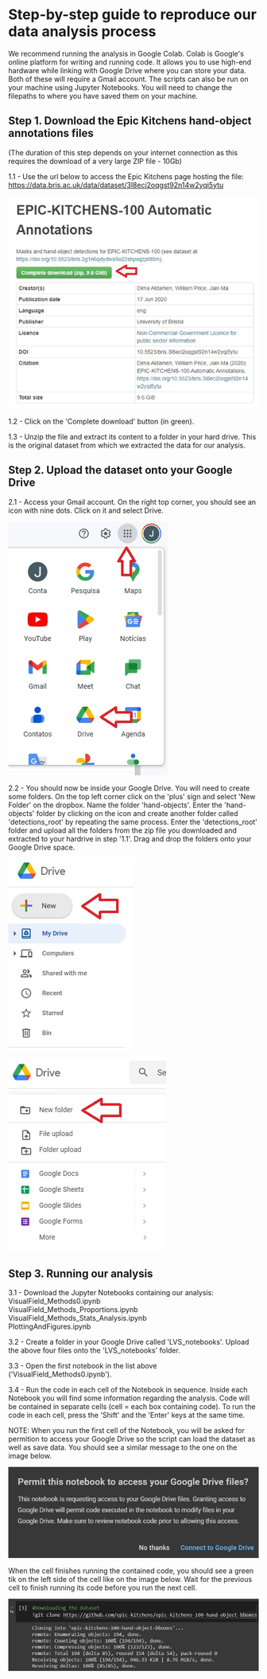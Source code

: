 # Step-by-step guide to reproduce our data analysis process #

We recommend running the analysis in Google Colab. Colab is Google's online platform for writing and running code. It allows you to use high-end hardware while linking with Google Drive where you can store your data. Both of these will require a Gmail account. The scripts can also be run on your machine using Jupyter Notebooks. You will need to change the filepaths to where you have saved them on your machine.

## Step 1. Download the Epic Kitchens hand-object annotations files ##
(The duration of this step depends on your internet connection as this requires the download of a very large ZIP file - 10Gb)

  1.1 - Use the url below to access the Epic Kitchens page hosting the file:
  https://data.bris.ac.uk/data/dataset/3l8eci2oqgst92n14w2yqi5ytu
  
  ![instructions_1](Images/LVF_instructions_1.jpg)
  
  1.2 - Click on the 'Complete download' button (in green). 

  1.3 - Unzip the file and extract its content to a folder in your hard drive. This is the original dataset from which we extracted the data for our analysis.

## Step 2. Upload the dataset onto your Google Drive ##

  2.1 - Access your Gmail account. On the right top corner, you should see an icon with nine dots. Click on it and select Drive.
  
  ![instructions_1](Images/LVF_instructions_2.jpg)

  2.2 - You should now be inside your Google Drive. You will need to create some folders. On the top left corner click on the 'plus' sign and select 'New Folder' on the dropbox. Name the folder 'hand-objects'. Enter the 'hand-objects' folder by clicking on the icon and create another folder called 'detections_root' by repeating the same process. Enter the 'detections_root' folder and upload all the folders from the zip file you downloaded and extracted to your hardrive in step '1.1'. Drag and drop the folders onto your Google Drive space.
  
  ![instructions_1](Images/LVF_instructions_3.jpg)
  
  ![instructions_1](Images/LVF_instructions_4.jpg)
  
## Step 3. Running our analysis ##

  3.1 - Download the Jupyter Notebooks containing our analysis: \
     VisualField_Methods0.ipynb \
     VisualField_Methods_Proportions.ipynb \
     VisualField_Methods_Stats_Analysis.ipynb \
     PlottingAndFigures.ipynb 
     
  3.2 - Create a folder in your Google Drive called 'LVS_notebooks'. Upload the above four files onto the 'LVS_notebooks' folder. 
  
  3.3 - Open the first notebook in the list above ('VisualField_Methods0.ipynb'). 
  
  3.4 - Run the code in each cell of the Notebook in sequence. Inside each Notebook you will find some information regarding the analysis. Code will be contained in separate cells (cell = each box containing code). To run the code in each cell, press the 'Shift' and the 'Enter' keys at the same time. 
  
NOTE: When you run the first cell of the Notebook, you will be asked for permition to access your Google Drive so the script can load the dataset as well as save data. You should see a similar message to the one on the image below. 
  
  ![instructions_1](Images/LVF_instructions_5.jpg)
  

 When the cell finishes running the contained code, you should see a green tik on the left side of the cell like on the image below. Wait for the previous cell to finish running its code before you run the next cell. 
  
  
  ![instructions_1](Images/LVF_instructions_6.jpg)
  

